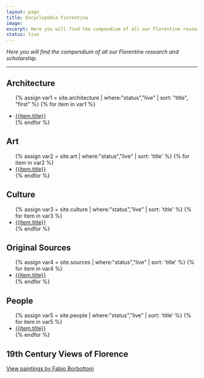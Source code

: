```yaml
---
layout: page
title: Encyclopedia Fiorentina
image:
excerpt: Here you will find the compendium of all our Florentine research and scholarship.
status: live
---
```


  <p><em>Here you will find the compendium of all our Florentine research and scholarship.</em></p>

***

<div class="row">
<div class="col">
  <h2><span class="icon fa-university"></span> Architecture</h2>
  <ul>
   
  {% assign var1 = site.architecture | where:"status","live" | sort: "title", "first" %}
  {% for item in var1 %}
    <li><a href="{{ item.url | absolute_url }}">{{item.title}}</a></li>
  {% endfor %}
  </ul>

  <h2><span class="icon fa-paint-brush"></span> Art</h2>
  <ul>
  {% assign var2 = site.art | where:"status","live" | sort: 'title' %}
  {% for item in var2 %}
    <li><a href="{{ item.url | absolute_url }}">{{item.title}}</a></li>
  {% endfor %}
  </ul>


  <h2><span class="icon fa-balance-scale"></span> Culture</h2>
  <ul>
  {% assign var3 = site.culture | where:"status","live" | sort: 'title' %}
  {% for item in var3 %}
    <li><a href="{{ item.url | absolute_url }}">{{item.title}}</a></li>
  {% endfor %}
  </ul>
</div>
<div class="col">

  <h2><span class="icon fa-file-text"></span> Original Sources</h2>
  <ul>
  {% assign var4 = site.sources | where:"status","live" | sort: 'title' %}
    {% for item in var4 %}
        <li><a href="{{ item.url | absolute_url }}">{{item.title}}</a></li>      
    {% endfor %}
  </ul>



  <h2><span class="icon fa-users"></span> People</h2>
  <ul>
  {% assign var5 = site.people | where:"status","live" | sort: 'title' %}
  {% for item in var5 %}
    <li><a href="{{ item.url | absolute_url }}">{{item.title}}</a></li>
  {% endfor %}
  </ul>

  <h2>19th Century Views of Florence</h2>
  <p><a href="{{site.url}}/19th-century-views-of-florence.html">View paintings by Fabio Borbottoni</a></p>
</div>


</div>

